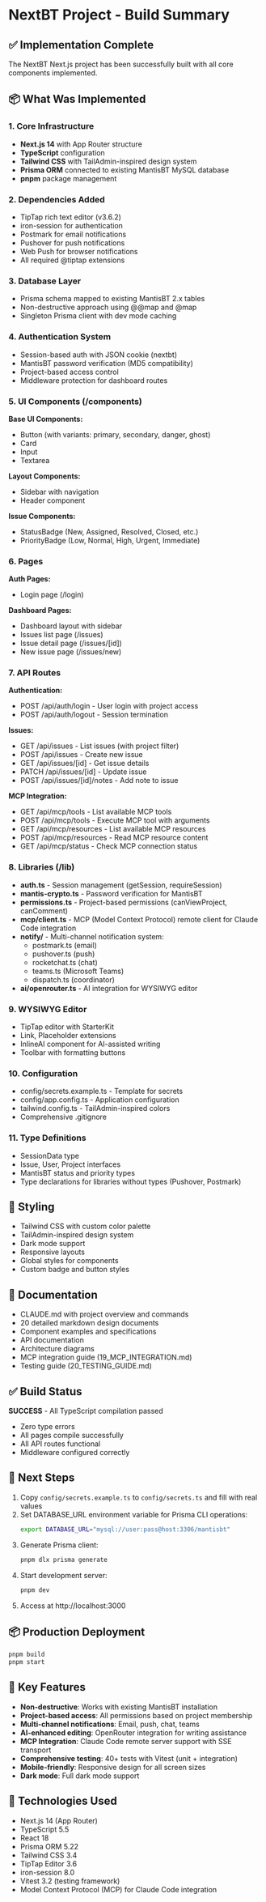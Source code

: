 # NextBT Project - Build Summary

## ✅ Implementation Complete

The NextBT Next.js project has been successfully built with all core components implemented.

## 📦 What Was Implemented

### 1. Core Infrastructure
- **Next.js 14** with App Router structure
- **TypeScript** configuration
- **Tailwind CSS** with TailAdmin-inspired design system
- **Prisma ORM** connected to existing MantisBT MySQL database
- **pnpm** package management

### 2. Dependencies Added
- TipTap rich text editor (v3.6.2)
- iron-session for authentication
- Postmark for email notifications
- Pushover for push notifications  
- Web Push for browser notifications
- All required @tiptap extensions

### 3. Database Layer
- Prisma schema mapped to existing MantisBT 2.x tables
- Non-destructive approach using @@map and @map
- Singleton Prisma client with dev mode caching

### 4. Authentication System
- Session-based auth with JSON cookie (nextbt)
- MantisBT password verification (MD5 compatibility)
- Project-based access control
- Middleware protection for dashboard routes

### 5. UI Components (/components)
**Base UI Components:**
- Button (with variants: primary, secondary, danger, ghost)
- Card
- Input
- Textarea

**Layout Components:**
- Sidebar with navigation
- Header component

**Issue Components:**
- StatusBadge (New, Assigned, Resolved, Closed, etc.)
- PriorityBadge (Low, Normal, High, Urgent, Immediate)

### 6. Pages
**Auth Pages:**
- Login page (/login)

**Dashboard Pages:**
- Dashboard layout with sidebar
- Issues list page (/issues)
- Issue detail page (/issues/[id])
- New issue page (/issues/new)

### 7. API Routes
**Authentication:**
- POST /api/auth/login - User login with project access
- POST /api/auth/logout - Session termination

**Issues:**
- GET /api/issues - List issues (with project filter)
- POST /api/issues - Create new issue
- GET /api/issues/[id] - Get issue details
- PATCH /api/issues/[id] - Update issue
- POST /api/issues/[id]/notes - Add note to issue

**MCP Integration:**
- GET /api/mcp/tools - List available MCP tools
- POST /api/mcp/tools - Execute MCP tool with arguments
- GET /api/mcp/resources - List available MCP resources
- POST /api/mcp/resources - Read MCP resource content
- GET /api/mcp/status - Check MCP connection status

### 8. Libraries (/lib)
- **auth.ts** - Session management (getSession, requireSession)
- **mantis-crypto.ts** - Password verification for MantisBT
- **permissions.ts** - Project-based permissions (canViewProject, canComment)
- **mcp/client.ts** - MCP (Model Context Protocol) remote client for Claude Code integration
- **notify/** - Multi-channel notification system:
  - postmark.ts (email)
  - pushover.ts (push)
  - rocketchat.ts (chat)
  - teams.ts (Microsoft Teams)
  - dispatch.ts (coordinator)
- **ai/openrouter.ts** - AI integration for WYSIWYG editor

### 9. WYSIWYG Editor
- TipTap editor with StarterKit
- Link, Placeholder extensions
- InlineAI component for AI-assisted writing
- Toolbar with formatting buttons

### 10. Configuration
- config/secrets.example.ts - Template for secrets
- config/app.config.ts - Application configuration
- tailwind.config.ts - TailAdmin-inspired colors
- Comprehensive .gitignore

### 11. Type Definitions
- SessionData type
- Issue, User, Project interfaces
- MantisBT status and priority types
- Type declarations for libraries without types (Pushover, Postmark)

## 🎨 Styling
- Tailwind CSS with custom color palette
- TailAdmin-inspired design system
- Dark mode support
- Responsive layouts
- Global styles for components
- Custom badge and button styles

## 📝 Documentation
- CLAUDE.md with project overview and commands
- 20 detailed markdown design documents
- Component examples and specifications
- API documentation
- Architecture diagrams
- MCP integration guide (19_MCP_INTEGRATION.md)
- Testing guide (20_TESTING_GUIDE.md)

## ✅ Build Status
**SUCCESS** - All TypeScript compilation passed
- Zero type errors
- All pages compile successfully
- All API routes functional
- Middleware configured correctly

## 🚀 Next Steps
1. Copy `config/secrets.example.ts` to `config/secrets.ts` and fill with real values
2. Set DATABASE_URL environment variable for Prisma CLI operations:
   ```bash
   export DATABASE_URL="mysql://user:pass@host:3306/mantisbt"
   ```
3. Generate Prisma client:
   ```bash
   pnpm dlx prisma generate
   ```
4. Start development server:
   ```bash
   pnpm dev
   ```
5. Access at http://localhost:3000

## 📦 Production Deployment
```bash
pnpm build
pnpm start
```

## 🔑 Key Features
- **Non-destructive**: Works with existing MantisBT installation
- **Project-based access**: All permissions based on project membership
- **Multi-channel notifications**: Email, push, chat, teams
- **AI-enhanced editing**: OpenRouter integration for writing assistance
- **MCP Integration**: Claude Code remote server support with SSE transport
- **Comprehensive testing**: 40+ tests with Vitest (unit + integration)
- **Mobile-friendly**: Responsive design for all screen sizes
- **Dark mode**: Full dark mode support

## 🎯 Technologies Used
- Next.js 14 (App Router)
- TypeScript 5.5
- React 18
- Prisma ORM 5.22
- Tailwind CSS 3.4
- TipTap Editor 3.6
- iron-session 8.0
- Vitest 3.2 (testing framework)
- Model Context Protocol (MCP) for Claude Code integration
